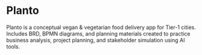 # Planto
Planto is a conceptual vegan &amp; vegetarian food delivery app for Tier-1 cities. Includes BRD, BPMN diagrams, and planning materials created to practice business analysis, project planning, and stakeholder simulation using AI tools.
